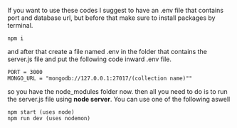 If you want to use these codes I suggest to have an .env file that contains port and database url, but before that make sure to install packages by terminal.
```
npm i
```
and after that create a file named .env in the folder that contains the server.js file and put the following code inward .env file.
```
PORT = 3000
MONGO_URL = "mongodb://127.0.0.1:27017/(collection name)""
```
so you have the node_modules folder now. then all you need to do is to run the server.js file using __node server__. You can use one of the following aswell
```
npm start (uses node)
npm run dev (uses nodemon)
```
